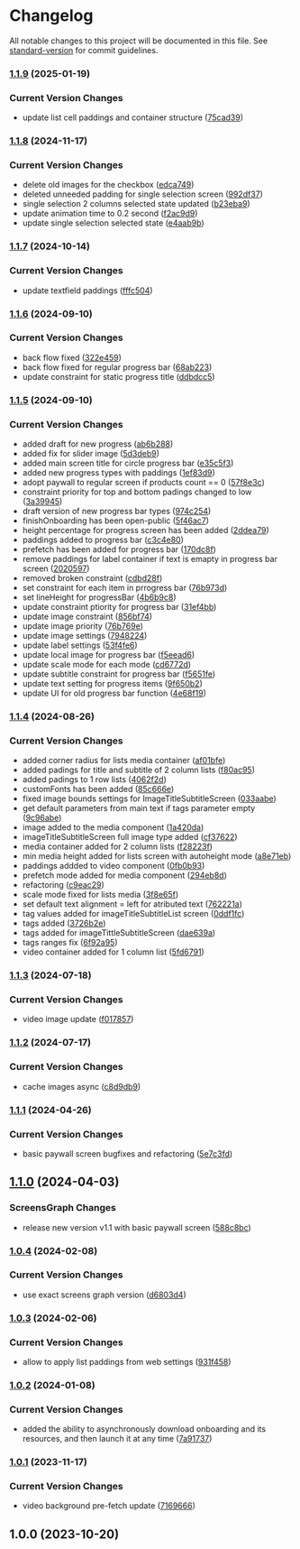 # Changelog

All notable changes to this project will be documented in this file. See [standard-version](https://github.com/conventional-changelog/standard-version) for commit guidelines.

### [1.1.9](https://github.com/onboarding-online/swift-onboarding-sdk/compare/v1.1.8...v1.1.9) (2025-01-19)


### Current Version Changes

* update list cell paddings and container structure ([75cad39](https://github.com/onboarding-online/swift-onboarding-sdk/commit/75cad3909e1af51c5e559c335282e1337306e2fe))

### [1.1.8](https://github.com/onboarding-online/swift-onboarding-sdk/compare/v1.1.7...v1.1.8) (2024-11-17)


### Current Version Changes

* delete old images for the checkbox ([edca749](https://github.com/onboarding-online/swift-onboarding-sdk/commit/edca749f6b7d4fbeef9e7e5a25fdb8ce579c3346))
* deleted unneeded padding for single selection screen ([992df37](https://github.com/onboarding-online/swift-onboarding-sdk/commit/992df3791dda37a605b4c045b852dae9789b1e21))
* single selection 2 columns selected state updated ([b23eba9](https://github.com/onboarding-online/swift-onboarding-sdk/commit/b23eba95ccd58f068d828986fa15c8a8e0b4ff6a))
* update animation time to 0.2 second ([f2ac9d9](https://github.com/onboarding-online/swift-onboarding-sdk/commit/f2ac9d92ca4a5e0a7ce033e2e7977db8e39455b6))
* update single selection selected state ([e4aab9b](https://github.com/onboarding-online/swift-onboarding-sdk/commit/e4aab9b8a20dfc9b3bbbe03bdd308a85315169fb))

### [1.1.7](https://github.com/onboarding-online/swift-onboarding-sdk/compare/v1.1.6...v1.1.7) (2024-10-14)


### Current Version Changes

* update textfield paddings ([fffc504](https://github.com/onboarding-online/swift-onboarding-sdk/commit/fffc5046c606734460b3d22d03f5cb6da8617d55))

### [1.1.6](https://github.com/onboarding-online/swift-onboarding-sdk/compare/v1.1.5...v1.1.6) (2024-09-10)


### Current Version Changes

* back flow fixed ([322e459](https://github.com/onboarding-online/swift-onboarding-sdk/commit/322e459cad6bae08c05264658e0423c15da89f9d))
* back flow fixed for regular progress bar ([68ab223](https://github.com/onboarding-online/swift-onboarding-sdk/commit/68ab2239b53e322fd3a9b1eb86fd8da5e8c7a8c8))
* update constraint for static progress title ([ddbdcc5](https://github.com/onboarding-online/swift-onboarding-sdk/commit/ddbdcc56a6d5637f8d627146a2efd56160f388ac))

### [1.1.5](https://github.com/onboarding-online/swift-onboarding-sdk/compare/v1.1.4...v1.1.5) (2024-09-10)


### Current Version Changes

* added draft for new progress ([ab6b288](https://github.com/onboarding-online/swift-onboarding-sdk/commit/ab6b2881a28322d3334213328b3e5dc6454257ef))
* added fix for slider image ([5d3deb9](https://github.com/onboarding-online/swift-onboarding-sdk/commit/5d3deb94cdd38e4244814efe22b7bb2f9becd96b))
* added main screen title for circle progress bar ([e35c5f3](https://github.com/onboarding-online/swift-onboarding-sdk/commit/e35c5f33673b7b352488e555627843448c1e584c))
* added new progress types with paddings ([1ef83d9](https://github.com/onboarding-online/swift-onboarding-sdk/commit/1ef83d933a8b5ad1144397c3753e059f9ff25c28))
* adopt paywall to regular screen if products count == 0 ([57f8e3c](https://github.com/onboarding-online/swift-onboarding-sdk/commit/57f8e3c9e1519a536b952e7c809755c94d4e822b))
* constraint priority for top and bottom padings changed to low ([3a39945](https://github.com/onboarding-online/swift-onboarding-sdk/commit/3a3994535b93bd0bafa3adac406030809afcd8b5))
* draft version of new progress bar types ([974c254](https://github.com/onboarding-online/swift-onboarding-sdk/commit/974c2546cb3e9761547032826cda1e9b641e7809))
* finishOnboarding has been open-public ([5f46ac7](https://github.com/onboarding-online/swift-onboarding-sdk/commit/5f46ac7682d1e4f38895bd1cb6f76a354af42f1b))
* height percentage for progress screen has been added ([2ddea79](https://github.com/onboarding-online/swift-onboarding-sdk/commit/2ddea79e61cd76a81ef93cf4e9c32e8d38c1f437))
* paddings added to progress bar ([c3c4e80](https://github.com/onboarding-online/swift-onboarding-sdk/commit/c3c4e804129156cbe760c3a6f0268a9b2836c926))
* prefetch has been added for progress bar ([170dc8f](https://github.com/onboarding-online/swift-onboarding-sdk/commit/170dc8f6f38474395ced0a52bfe295a831d073f5))
* remove paddings for label container if text is emapty in progress bar screen ([2020597](https://github.com/onboarding-online/swift-onboarding-sdk/commit/202059743b2a4f7f0095b61598eeb763d96ec27f))
* removed broken constraint ([cdbd28f](https://github.com/onboarding-online/swift-onboarding-sdk/commit/cdbd28fcbfe1d5fa9c67e8a4a6d03dba0d21dfe0))
* set constraint for each item in prrogress bar ([76b973d](https://github.com/onboarding-online/swift-onboarding-sdk/commit/76b973dc35dcf3e931cb5e037f2c456502169a91))
* set lineHeight for progressBar ([4b6b9c8](https://github.com/onboarding-online/swift-onboarding-sdk/commit/4b6b9c89845c761a6e97e59d25976d179a06e9c6))
* update constraint ptiority for progress bar ([31ef4bb](https://github.com/onboarding-online/swift-onboarding-sdk/commit/31ef4bb215e4a53f07758b3c14f9c562a00e0ba5))
* update image constraint ([856bf74](https://github.com/onboarding-online/swift-onboarding-sdk/commit/856bf7416a7a8676e650b5553a5e25556f3ca9da))
* update image priority ([76b769e](https://github.com/onboarding-online/swift-onboarding-sdk/commit/76b769eba370a410fc0b09db65e5029b5b071b1d))
* update image settings ([7948224](https://github.com/onboarding-online/swift-onboarding-sdk/commit/7948224549098483e1a8088cb49a82df14a59892))
* update label settings ([53f4fe6](https://github.com/onboarding-online/swift-onboarding-sdk/commit/53f4fe6ef058f908774de55188ab41f2d69c0c80))
* update local image for progress bar ([f5eead6](https://github.com/onboarding-online/swift-onboarding-sdk/commit/f5eead60ee82bd86fc770eeca9eb311dcc1a9829))
* update scale mode for each mode ([cd6772d](https://github.com/onboarding-online/swift-onboarding-sdk/commit/cd6772d3268e63fb410df0b1393cde2dca806fa3))
* update subtitle constraint for progress bar ([f5651fe](https://github.com/onboarding-online/swift-onboarding-sdk/commit/f5651fe5eeab0137cf468a30a095f486b9ffc6d7))
* update text setting for progress items ([9f650b2](https://github.com/onboarding-online/swift-onboarding-sdk/commit/9f650b2859a9edc2540b986e672b376c51e0e6f0))
* update UI for old progress bar function ([4e68f19](https://github.com/onboarding-online/swift-onboarding-sdk/commit/4e68f199dfd5393792edbf396c83f9231ec21e69))

### [1.1.4](https://github.com/onboarding-online/swift-onboarding-sdk/compare/v1.1.3...v1.1.4) (2024-08-26)


### Current Version Changes

* added corner radius for lists media container ([af01bfe](https://github.com/onboarding-online/swift-onboarding-sdk/commit/af01bfedb6fcac7fc11a653c8baab9e8979dcc5b))
* added padings for title and subtitle of 2 column lists ([f80ac95](https://github.com/onboarding-online/swift-onboarding-sdk/commit/f80ac95f818a547b727bb75227a15c4720f6ce67))
* added padings to 1 row lists ([4062f2d](https://github.com/onboarding-online/swift-onboarding-sdk/commit/4062f2d1519a10feefe6b5d55f08c4bcd924ad82))
* customFonts has been added ([85c666e](https://github.com/onboarding-online/swift-onboarding-sdk/commit/85c666eb710e5746c6d09ca059d8bdd0cfccddbe))
* fixed image bounds settings for ImageTitleSubtitleScreen ([033aabe](https://github.com/onboarding-online/swift-onboarding-sdk/commit/033aabe9b5d7e3ca3fa50c972f6ad15b3c921f14))
* get default parameters from main text if tags parameter empty ([9c96abe](https://github.com/onboarding-online/swift-onboarding-sdk/commit/9c96abeb44fc3f3d1e21649622a7edeb9d4a6ffd))
* image added to the media component ([1a420da](https://github.com/onboarding-online/swift-onboarding-sdk/commit/1a420dad0a1a634395b1be11cce162564e841885))
* imageTitleSubtitleScreen full image type added ([cf37622](https://github.com/onboarding-online/swift-onboarding-sdk/commit/cf37622c460091d37467c1be18329ae8c00faa0e))
* media container added for 2 column lists ([f28223f](https://github.com/onboarding-online/swift-onboarding-sdk/commit/f28223fe696c94b627318f50f8610b9faa8addd8))
* min media height added for lists screen with autoheight mode ([a8e71eb](https://github.com/onboarding-online/swift-onboarding-sdk/commit/a8e71ebb81aca9e21309e17be8315a928b94f80b))
* paddings addded to video component ([0fb0b93](https://github.com/onboarding-online/swift-onboarding-sdk/commit/0fb0b93ee3651130dc0ada0e025eeb547b65ef3a))
* prefetch mode added for media component ([294eb8d](https://github.com/onboarding-online/swift-onboarding-sdk/commit/294eb8df94e694b2cb8d1ec920f4a1d8a800461b))
* refactoring ([c9eac29](https://github.com/onboarding-online/swift-onboarding-sdk/commit/c9eac29099c1639c588527eabe1f8ff591e37d3a))
* scale mode fixed for lists media ([3f8e65f](https://github.com/onboarding-online/swift-onboarding-sdk/commit/3f8e65f77d0938d7842e98784c2ab68018cdcfb2))
* set default text alignment = left for atributed text ([762221a](https://github.com/onboarding-online/swift-onboarding-sdk/commit/762221a0876df87c88f977b7bc547b64b84d7808))
* tag values added for imageTitleSubtitleList screen ([0ddf1fc](https://github.com/onboarding-online/swift-onboarding-sdk/commit/0ddf1fc050ac7ead21fb2e305d53088dac2733b3))
* tags added ([3726b2e](https://github.com/onboarding-online/swift-onboarding-sdk/commit/3726b2eb9ace36ba5cbb5a99650556137c29f2e0))
* tags added for imageTittleSubtitleScreen ([dae639a](https://github.com/onboarding-online/swift-onboarding-sdk/commit/dae639af33b52da7abc0faad094743784eb1d0e7))
* tags ranges fix ([6f92a95](https://github.com/onboarding-online/swift-onboarding-sdk/commit/6f92a9510b830efdcdb29c7b4aa43016898197a7))
* video container added for 1 column list ([5fd6791](https://github.com/onboarding-online/swift-onboarding-sdk/commit/5fd67914734a0c51a855a4fc22f9e8f98a95a000))

### [1.1.3](https://github.com/onboarding-online/swift-onboarding-sdk/compare/v1.1.2...v1.1.3) (2024-07-18)


### Current Version Changes

* video image update ([f017857](https://github.com/onboarding-online/swift-onboarding-sdk/commit/f017857f27270ac4f0142a14113ca5e4e464a45f))

### [1.1.2](https://github.com/onboarding-online/swift-onboarding-sdk/compare/v1.1.1...v1.1.2) (2024-07-17)


### Current Version Changes

* cache images async ([c8d9db9](https://github.com/onboarding-online/swift-onboarding-sdk/commit/c8d9db97ac5f6ae6c37e61bf190bd578335c1039))

### [1.1.1](https://github.com/onboarding-online/swift-onboarding-sdk/compare/v1.1.0...v1.1.1) (2024-04-26)


### Current Version Changes

* basic paywall screen bugfixes and refactoring ([5e7c3fd](https://github.com/onboarding-online/swift-onboarding-sdk/commit/5e7c3fd7cb4f62196dcdd52568e93f8a10cd5931))

## [1.1.0](https://github.com/onboarding-online/swift-onboarding-sdk/compare/v1.0.4...v1.1.0) (2024-04-03)


### ScreensGraph Changes

* release new version v1.1 with basic paywall screen ([588c8bc](https://github.com/onboarding-online/swift-onboarding-sdk/commit/588c8bc0915f3fa37a34361a9b8fe4c2529f70e7))

### [1.0.4](https://github.com/onboarding-online/swift-onboarding-sdk/compare/v1.0.3...v1.0.4) (2024-02-08)


### Current Version Changes

* use exact screens graph version ([d6803d4](https://github.com/onboarding-online/swift-onboarding-sdk/commit/d6803d456b72a8089c2e40671808da5edcf7f63b))

### [1.0.3](https://github.com/onboarding-online/swift-onboarding-sdk/compare/v1.0.2...v1.0.3) (2024-02-06)


### Current Version Changes

* allow to apply list paddings from web settings ([931f458](https://github.com/onboarding-online/swift-onboarding-sdk/commit/931f458149e697edfff3f4925c8df62244045208))

### [1.0.2](https://github.com/onboarding-online/swift-onboarding-sdk/compare/v1.0.1...v1.0.2) (2024-01-08)


### Current Version Changes

* added the ability to asynchronously download onboarding and its resources, and then launch it at any time ([7a91737](https://github.com/onboarding-online/swift-onboarding-sdk/commit/7a917376fafe3c38ede666e50cf723527ec11158))

### [1.0.1](https://github.com/onboarding-online/swift-onboarding-sdk/compare/v1.0.0...v1.0.1) (2023-11-17)


### Current Version Changes

* video background pre-fetch update ([7169666](https://github.com/onboarding-online/swift-onboarding-sdk/commit/7169666dc928296ed5748d4df467793daf71ffd7))

## 1.0.0 (2023-10-20)
